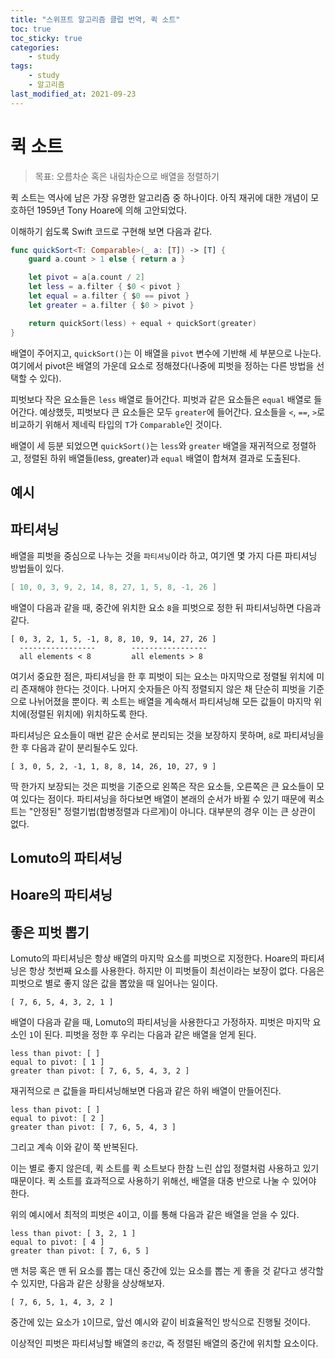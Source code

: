 ```yaml
---
title: "스위프트 알고리즘 클럽 번역, 퀵 소트"
toc: true
toc_sticky: true
categories:
    - study
tags:
	- study
    - 알고리즘
last_modified_at: 2021-09-23
---
```


# 퀵 소트

> 목표: 오름차순 혹은 내림차순으로 배열을 정렬하기

퀵 소트는 역사에 남은 가장 유명한 알고리즘 중 하나이다. 아직 재귀에 대한 개념이 모호하던 1959년 Tony Hoare에 의해 고안되었다.

이해하기 쉽도록 Swift 코드로 구현해 보면 다음과 같다.

```swift
func quickSort<T: Comparable>(_ a: [T]) -> [T] {
	guard a.count > 1 else { return a }

	let pivot = a[a.count / 2]
	let less = a.filter { $0 < pivot }
	let equal = a.filter { $0 == pivot }
	let greater = a.filter { $0 > pivot }

	return quickSort(less) + equal + quickSort(greater)
}
```

배열이 주어지고, `quickSort()`는 이 배열을 `pivot` 변수에 기반해 세 부분으로 나눈다. 여기에서 pivot은 배열의 가운데 요소로 정해졌다(나중에 피벗을 정하는 다른 방법을 선택할 수 있다).

피벗보다 작은 요소들은 `less` 배열로 들어간다. 피벗과 같은 요소들은 `equal` 배열로 들어간다. 예상했듯, 피벗보다 큰 요소들은 모두 `greater`에 들어간다. 요소들을 `<`, `==`, `>`로 비교하기 위해서 제네릭 타입의 `T`가 `Comparable`인 것이다.

배열이 세 등분 되었으면 `quickSort()`는 `less`와 `greater` 배열을 재귀적으로 정렬하고, 정렬된 하위 배열들(less, greater)과 `equal` 배열이 합쳐져 결과로 도출된다.

## 예시

## 파티셔닝

배열을 피벗을 중심으로 나누는 것을 `파티셔닝`이라 하고, 여기엔 몇 가지 다른 파티셔닝 방법들이 있다.

```swift
[ 10, 0, 3, 9, 2, 14, 8, 27, 1, 5, 8, -1, 26 ]
```

배열이 다음과 같을 때, 중간에 위치한 요소 `8`을 피벗으로 정한 뒤 파티셔닝하면 다음과 같다.

```
[ 0, 3, 2, 1, 5, -1, 8, 8, 10, 9, 14, 27, 26 ]
  -----------------        -----------------
  all elements < 8         all elements > 8
```

여기서 중요한 점은, 파티셔닝을 한 후 피벗이 되는 요소는 마지막으로 정렬될 위치에 미리 존재해야 한다는 것이다. 나머지 숫자들은 아직 정렬되지 않은 채 단순히 피벗을 기준으로 나뉘어졌을 뿐이다. 퀵 소트는 배열을 계속해서 파티셔닝해 모든 값들이 마지막 위치에(정렬된 위치에) 위치하도록 한다.

파티셔닝은 요소들이 매번 같은 순서로 분리되는 것을 보장하지 못하며, `8`로 파티셔닝을 한 후 다음과 같이 분리될수도 있다.

```
[ 3, 0, 5, 2, -1, 1, 8, 8, 14, 26, 10, 27, 9 ]
```

딱 한가지 보장되는 것은 피벗을 기준으로 왼쪽은 작은 요소들, 오른쪽은 큰 요소들이 모여 있다는 점이다. 파티셔닝을 하다보면 배열이 본래의 순서가 바뀔 수 있기 때문에 퀵소트는 "안정된" 정렬기법(합병정렬과 다르게)이 아니다. 대부분의 경우 이는 큰 상관이 없다.

## Lomuto의 파티셔닝

## Hoare의 파티셔닝

## 좋은 피벗 뽑기

Lomuto의 파티셔닝은 항상 배열의 마지막 요소를 피벗으로 지정한다. Hoare의 파티셔닝은 항상 첫번째 요소를 사용한다. 하지만 이 피벗들이 최선이라는 보장이 없다. 다음은 피벗으로 별로 좋지 않은 값을 뽑았을 때 일어나는 일이다.

```
[ 7, 6, 5, 4, 3, 2, 1 ]
```

배열이 다음과 같을 때, Lomuto의 파티셔닝을 사용한다고 가정하자. 피벗은 마지막 요소인 `1`이 된다. 피벗을 정한 후 우리는 다음과 같은 배열을 얻게 된다.

```
less than pivot: [ ]
equal to pivot: [ 1 ]
greater than pivot: [ 7, 6, 5, 4, 3, 2 ]
```

재귀적으로 `큰` 값들을 파티셔닝해보면 다음과 같은 하위 배열이 만들어진다.

```
less than pivot: [ ]
equal to pivot: [ 2 ]
greater than pivot: [ 7, 6, 5, 4, 3 ]
```

그리고 계속 이와 같이 쭉 반복된다.

이는 별로 좋지 않은데, 퀵 소트를 퀵 소트보다 한참 느린 삽입 정렬처럼 사용하고 있기 때문이다. 퀵 소트를 효과적으로 사용하기 위해선, 배열을 대충 반으로 나눌 수 있어야 한다.

위의 예시에서 최적의 피벗은 `4`이고, 이를 통해 다음과 같은 배열을 얻을 수 있다.

```
less than pivot: [ 3, 2, 1 ]
equal to pivot: [ 4 ]
greater than pivot: [ 7, 6, 5 ]
```

맨 처믕 혹은 맨 뒤 요소를 뽑는 대신 중간에 있는 요소를 뽑는 게 좋을 것 같다고 생각할 수 있지만, 다음과 같은 상황을 상상해보자.

```
[ 7, 6, 5, 1, 4, 3, 2 ]
```

중간에 있는 요소가 `1`이므로, 앞선 예시와 같이 비효율적인 방식으로 진행될 것이다.

이상적인 피벗은 파티셔닝할 배열의 `중간값`, 즉 정렬된 배열의 중간에 위치할 요소이다.